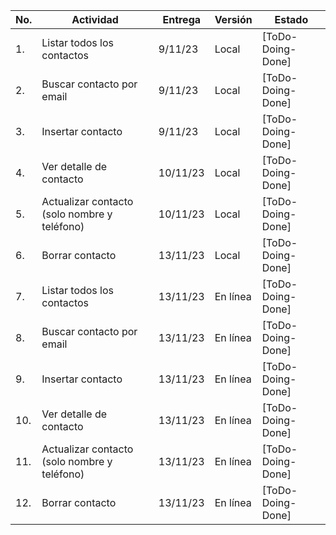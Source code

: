 |No.|Actividad|Entrega|Versión|Estado|
|--|--|--|--|--|
|1.|Listar todos los contactos|9/11/23|Local|[ToDo-Doing-Done]|
|2.|Buscar contacto por email|9/11/23|Local|[ToDo-Doing-Done]|
|3.|Insertar contacto|9/11/23|Local|[ToDo-Doing-Done]|
|4.|Ver detalle de contacto|10/11/23|Local|[ToDo-Doing-Done]|
|5.|Actualizar contacto (solo nombre y teléfono)|10/11/23|Local|[ToDo-Doing-Done]|
|6.|Borrar contacto|13/11/23|Local|[ToDo-Doing-Done]|
|7.|Listar todos los contactos|13/11/23|En línea|[ToDo-Doing-Done]|
|8.|Buscar contacto por email|13/11/23|En línea|[ToDo-Doing-Done]|
|9.|Insertar contacto|13/11/23|En línea|[ToDo-Doing-Done]|
|10.|Ver detalle de contacto|13/11/23|En línea|[ToDo-Doing-Done]|
|11.|Actualizar contacto (solo nombre y teléfono)|13/11/23|En línea|[ToDo-Doing-Done]|
|12.|Borrar contacto|13/11/23|En línea|[ToDo-Doing-Done]|
